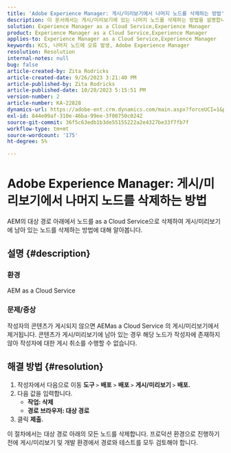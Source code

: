 ```yaml
---
title: 'Adobe Experience Manager: 게시/미리보기에서 나머지 노드를 삭제하는 방법'
description: 이 문서에서는 게시/미리보기에 있는 나머지 노드를 삭제하는 방법을 설명합니다.
solution: Experience Manager as a Cloud Service,Experience Manager
product: Experience Manager as a Cloud Service,Experience Manager
applies-to: Experience Manager as a Cloud Service,Experience Manager
keywords: KCS, 나머지 노드에 오류 발생, Adobe Experience Manager
resolution: Resolution
internal-notes: null
bug: false
article-created-by: Zita Rodricks
article-created-date: 9/26/2023 3:21:40 PM
article-published-by: Zita Rodricks
article-published-date: 10/20/2023 5:15:51 PM
version-number: 2
article-number: KA-22828
dynamics-url: https://adobe-ent.crm.dynamics.com/main.aspx?forceUCI=1&pagetype=entityrecord&etn=knowledgearticle&id=b0a2895e-805c-ee11-be6f-6045bd006b4b
exl-id: 844e09af-310e-46ba-99ee-3f00750c0242
source-git-commit: 36f5c63edb1b3de55155222a2e4327be33f7fb7f
workflow-type: tm+mt
source-wordcount: '175'
ht-degree: 5%

---
```


# Adobe Experience Manager: 게시/미리보기에서 나머지 노드를 삭제하는 방법


AEM의 대상 경로 아래에서 노드를 as a Cloud Service으로 삭제하여 게시/미리보기에 남아 있는 노드를 삭제하는 방법에 대해 알아봅니다.

## 설명 {#description}


### <b>환경</b>

AEM as a Cloud Service



### <b>문제/증상</b>

작성자의 콘텐츠가 게시되지 않으면 AEMas a Cloud Service 의 게시/미리보기에서 제거됩니다. 콘텐츠가 게시/미리보기에 남아 있는 경우 해당 노드가 작성자에 존재하지 않아 작성자에 대한 게시 취소를 수행할 수 없습니다.






## 해결 방법 {#resolution}


1. 작성자에서 다음으로 이동 <b>도구 </b>`>`  <b>배포</b> `>` <b> 배포 </b>`>`  <b>게시/미리보기 </b>`>`  <b>배포.</b>
2. 다음 값을 입력합니다.
   - <b>작업: 삭제</b>
   - <b>경로 브라우저: 대상 경로</b>
3. 클릭 <b>제출.</b>


이 절차에서는 대상 경로 아래의 모든 노드를 삭제합니다. 프로덕션 환경으로 진행하기 전에 게시/미리보기 및 개발 환경에서 경로와 테스트를 모두 검토해야 합니다.

